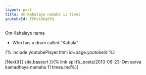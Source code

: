 ```yaml
---
layout: post
title: Om Kahalaye namaha 11 times
youtubeId: TFHok9KqdfQ
---
```

 
 
Om Kahalaye nama 
 
 -  Who has a drum called “Kahala” 
 
  
 
  
 
 
 
 
 
 


{% include youtubePlayer.html id=page.youtubeId %}
 
[Next]({{ site.baseurl }}{% link  split1/_posts/2013-06-23-Om sarva kamadhaya namaha 11 times.md%})
 
